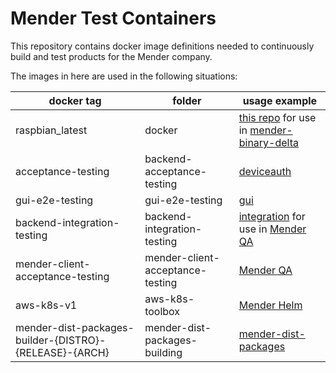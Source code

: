 Mender Test Containers
==============================================

This repository contains docker image definitions needed to continuously build and test products for the Mender company.

The images in here are used in the following situations:

| docker tag | folder | usage example |
|---|---|---|
| raspbian_latest | docker | [this repo](https://github.com/mendersoftware/mender-test-containers/blob/master/container_props.py) for use in [mender-binary-delta](https://github.com/mendersoftware/mender-binary-delta/blob/master/.gitmodules) |
| acceptance-testing | backend-acceptance-testing | [deviceauth](https://github.com/mendersoftware/deviceauth/blob/master/tests/docker-compose-acceptance.yml) |
| gui-e2e-testing | gui-e2e-testing | [gui](https://github.com/mendersoftware/gui/blob/master/tests/e2e_tests/docker-compose.e2e-tests.yml) |
| backend-integration-testing | backend-integration-testing | [integration](https://github.com/mendersoftware/integration/blob/master/backend-tests/docker/docker-compose.backend-tests.yml) for use in [Mender QA](https://github.com/mendersoftware/mender-qa/blob/master/gitlab-pipeline/stage/test.yml) |
| mender-client-acceptance-testing | mender-client-acceptance-testing | [Mender QA](https://github.com/mendersoftware/mender-qa/blob/master/.gitlab-ci.yml) |
| aws-k8s-v1 | aws-k8s-toolbox | [Mender Helm](https://github.com/mendersoftware/mender-helm/blob/master/.gitlab-ci.yml) |
| mender-dist-packages-builder-{DISTRO}-{RELEASE}-{ARCH} | mender-dist-packages-building    | [mender-dist-packages](https://github.com/mendersoftware/mender-dist-packages/blob/master/.gitlab-ci.yml) |
